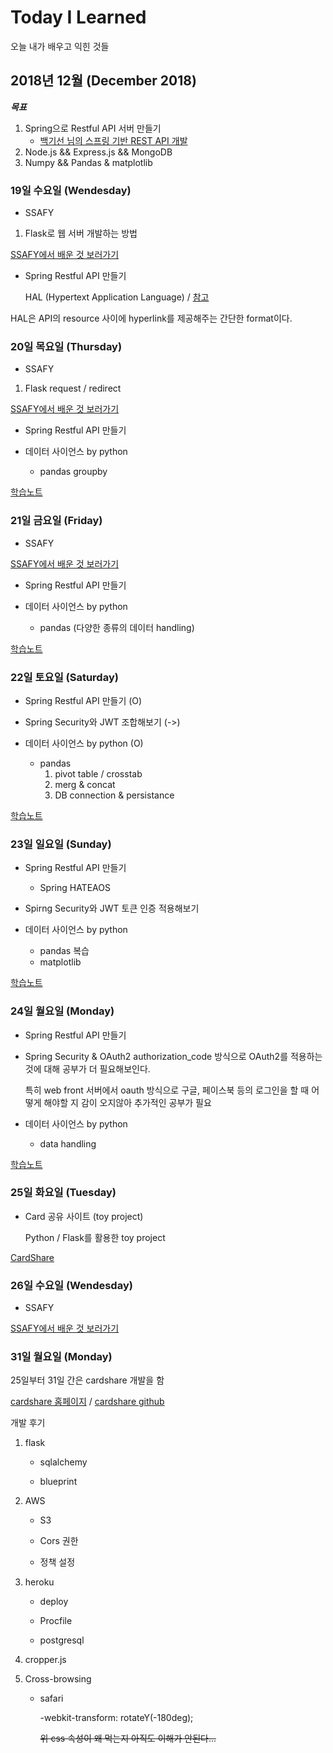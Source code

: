 # Today I Learned

오늘 내가 배우고 익힌 것들

## 2018년 12월 (December 2018)

***목표***

1. Spring으로 Restful API 서버 만들기
    - [백기선 님의 스프링 기반 REST API 개발](https://www.inflearn.com/course/spring_rest-api/)
2. Node.js && Express.js && MongoDB
3. Numpy && Pandas & matplotlib

### 19일 수요일 (Wendesday)

- SSAFY

1. Flask로 웹 서버 개발하는 방법

[SSAFY에서 배운 것 보러가기](https://github.com/chulsea/TIL/tree/master/2018/December/1219)

- Spring Restful API 만들기

    HAL (Hypertext Application Language) / [참고](http://stateless.co/hal_specification.html)

HAL은 API의 resource 사이에 hyperlink를 제공해주는 간단한 format이다.

### 20일 목요일 (Thursday)

- SSAFY

1. Flask request / redirect

[SSAFY에서 배운 것 보러가기](https://github.com/chulsea/TIL/tree/master/2018/December/1220)

- Spring Restful API 만들기

- 데이터 사이언스 by python
    - pandas groupby

[학습노트](2018/December/20181220.md)

### 21일 금요일 (Friday)

- SSAFY

[SSAFY에서 배운 것 보러가기](https://github.com/chulsea/TIL/tree/master/2018/December/1221)

- Spring Restful API 만들기

- 데이터 사이언스 by python
    - pandas (다양한 종류의 데이터 handling)

[학습노트](2018/December/20181221.md)

### 22일 토요일 (Saturday)

- Spring Restful API 만들기 (O)

- Spring Security와 JWT 조합해보기 (->)

- 데이터 사이언스 by python (O)
    - pandas
        1. pivot table / crosstab
        2. merg & concat
        3. DB connection & persistance

[학습노트](2018/December/20181222.md)

### 23일 일요일 (Sunday)

- Spring Restful API 만들기
    - Spring HATEAOS

- Spirng Security와 JWT 토큰 인증 적용해보기

- 데이터 사이언스 by python
    - pandas 복습
    - matplotlib

[학습노트](2018/December/20181223.md)

### 24일 월요일 (Monday)

- Spring Restful API 만들기

- Spring Security & OAuth2
    authorization_code 방식으로 OAuth2를 적용하는 것에 대해 공부가 더 필요해보인다.

    특히 web front 서버에서 oauth 방식으로 구글, 페이스북 등의 로그인을 할 때 어떻게 해야할 지 감이 오지않아 추가적인 공부가 필요

- 데이터 사이언스 by python
    - data handling

[학습노트](2018/December/20181224.md)

### 25일 화요일 (Tuesday)

- Card 공유 사이트 (toy project)

    Python / Flask를 활용한 toy project

[CardShare](https://github.com/pkch93/cardshare)

### 26일 수요일 (Wendesday)

- SSAFY

[SSAFY에서 배운 것 보러가기](https://github.com/chulsea/TIL/tree/master/2018/December/1226)

### 31일 월요일 (Monday)

25일부터 31일 간은 cardshare 개발을 함

[cardshare 홈페이지](http://cardshare.space) / [cardshare github](https://github.com/pkch93/cardshare)

개발 후기

1. flask

    - sqlalchemy

    - blueprint

2. AWS

    - S3

    - Cors 권한

    - 정책 설정

3. heroku

    - deploy

    - Procfile

    - postgresql

4. cropper.js

5. Cross-browsing

    - safari
        
        -webkit-transform: rotateY(-180deg);

        ~~위 css 속성이 왜 먹는지 아직도 이해가 안된다...~~